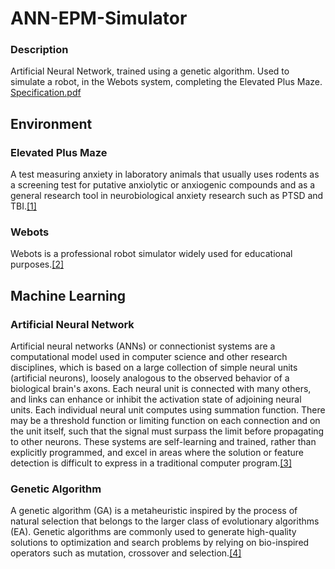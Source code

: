 # ANN-EPM-Simulator
### Description
Artificial Neural Network, trained using a genetic algorithm. Used to simulate a robot, in the Webots system, completing the Elevated Plus Maze.
[Specification.pdf](https://vision.hw.ac.uk/bbcswebdav/pid-2197104-dt-content-rid-2255610_2/courses/F20RO_2016-2017/IR_CW2_Assessment_final.pdf)

## Environment
### Elevated Plus Maze
A test measuring anxiety in laboratory animals that usually uses rodents as a screening test for putative anxiolytic or anxiogenic compounds and as a general research tool in neurobiological anxiety research such as PTSD and TBI.[[1]](https://en.wikipedia.org/wiki/Elevated_plus_maze)

### Webots
Webots is a professional robot simulator widely used for educational purposes.[[2]](https://en.wikipedia.org/wiki/Webots)

## Machine Learning
### Artificial Neural Network
Artificial neural networks (ANNs) or connectionist systems are a computational model used in computer science and other research disciplines, which is based on a large collection of simple neural units (artificial neurons), loosely analogous to the observed behavior of a biological brain's axons. Each neural unit is connected with many others, and links can enhance or inhibit the activation state of adjoining neural units. Each individual neural unit computes using summation function. There may be a threshold function or limiting function on each connection and on the unit itself, such that the signal must surpass the limit before propagating to other neurons. These systems are self-learning and trained, rather than explicitly programmed, and excel in areas where the solution or feature detection is difficult to express in a traditional computer program.[[3]](https://en.wikipedia.org/wiki/Artificial_neural_network)

### Genetic Algorithm
A genetic algorithm (GA) is a metaheuristic inspired by the process of natural selection that belongs to the larger class of evolutionary algorithms (EA). Genetic algorithms are commonly used to generate high-quality solutions to optimization and search problems by relying on bio-inspired operators such as mutation, crossover and selection.[[4]](https://en.wikipedia.org/wiki/Genetic_algorithm)
